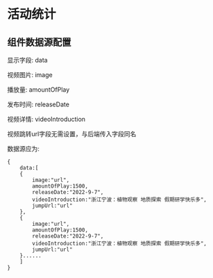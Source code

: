 # 活动统计
## 组件数据源配置
显示字段: data

视频图片: image

播放量: amountOfPlay

发布时间: releaseDate

视频详情: videoIntroduction

视频跳转url字段无需设置，与后端传入字段同名

数据源应为:
```
{
    data:[
    {
        image:"url",
        amountOfPlay:1500,
        releaseDate:"2022-9-7",
        videoIntroduction:"浙江宁波：植物观察 地质探索 假期研学快乐多",
        jumpUrl:"url"
    },
    {
        image:"url",
        amountOfPlay:1500,
        releaseDate:"2022-9-7",
        videoIntroduction:"浙江宁波：植物观察 地质探索 假期研学快乐多",
        jumpUrl:"url"
    }......
    ]
}
```